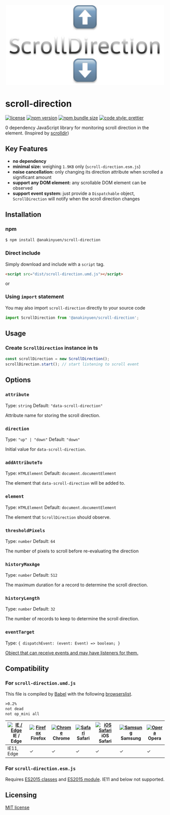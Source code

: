 <p align="center">
  <a href="https://github.com/AnakinYuen/scroll-direction"><img src="./logo.svg" alt="Scroll Direction Logo" width="500"></a>
</p>

# scroll-direction

[![license](https://img.shields.io/npm/l/@anakinyuen/scroll-direction.svg)](https://github.com/AnakinYuen/scroll-direction/blob/master/LICENSE)
[![npm version](https://img.shields.io/npm/v/@anakinyuen/scroll-direction.svg)](https://www.npmjs.com/package/@anakinyuen/scroll-direction)
[![npm bundle size](https://img.shields.io/bundlephobia/minzip/@anakinyuen/scroll-direction.svg)]()
[![code style: prettier](https://img.shields.io/badge/code_style-prettier-ff69b4.svg)](https://github.com/prettier/prettier)

0 dependency JavaScript library for monitoring scroll direction in the element. (Inspired by [scrolldir](https://github.com/dollarshaveclub/scrolldir))

## Key Features

- **no dependency**
- **minimal size:** weighing `1.9KB` only (`scroll-direction.esm.js`)
- **noise cancellation:** only changing its direction attribute when scrolled a significant amount
- **support any DOM element:** any scrollable DOM element can be observed
- **support event system:** just provide a `Dispatchable` object, `ScrollDirection` will notify when the scroll direction changes

## Installation

### npm

```bash
$ npm install @anakinyuen/scroll-direction
```

### Direct include

Simply download and include with a `script` tag.

```html
<script src="dist/scroll-direction.umd.js"></script>
```

or

### Using `import` statement

You may also import `scroll-direction` directly to your source code

```js
import ScrollDirection from '@anakinyuen/scroll-direction';
```

## Usage

### Create `ScrollDirection` instance in ts

```js
const scrollDirection = new ScrollDirection();
scrollDirection.start(); // start listening to scroll event
```

## Options

### `attribute`

Type: `string`
Default: `"data-scroll-direction"`

Attribute name for storing the scroll direction.

### `direction`

Type: `"up" | "down"`
Default: `"down"`

Initial value for `data-scroll-direction`.

### `addAttributeTo`

Type: `HTMLElement`
Default: `document.documentElement`

The element that `data-scroll-direction` will be added to.

### `element`

Type: `HTMLElement`
Default: `document.documentElement`

The element that `ScrollDirection` should observe.

### `thresholdPixels`

Type: `number`
Default: `64`

The number of pixels to scroll before re-evaluating the direction

### `historyMaxAge`

Type: `number`
Default: `512`

The maximum duration for a record to determine the scroll direction.

### `historyLength`

Type: `number`
Default: `32`

The number of records to keep to determine the scroll direction.

### `eventTarget`

Type: `{ dispatchEvent: (event: Event) => boolean; }`

[Object that can receive events and may have listeners for them.](https://developer.mozilla.org/en-US/docs/Web/API/EventTarget)

## Compatibility

### For `scroll-direction.umd.js`

This file is compiled by [Babel](https://github.com/babel/babel) with the following [browserslist](https://github.com/browserslist/browserslist).

```
>0.2%
not dead
not op_mini all
```

| [<img src="https://raw.githubusercontent.com/alrra/browser-logos/master/src/edge/edge_48x48.png" alt="IE / Edge" width="24px" height="24px" />](http://godban.github.io/browsers-support-badges/)<br>IE / Edge | [<img src="https://raw.githubusercontent.com/alrra/browser-logos/master/src/firefox/firefox_48x48.png" alt="Firefox" width="24px" height="24px" />](http://godban.github.io/browsers-support-badges/)<br>Firefox | [<img src="https://raw.githubusercontent.com/alrra/browser-logos/master/src/chrome/chrome_48x48.png" alt="Chrome" width="24px" height="24px" />](http://godban.github.io/browsers-support-badges/)<br>Chrome | [<img src="https://raw.githubusercontent.com/alrra/browser-logos/master/src/safari/safari_48x48.png" alt="Safari" width="24px" height="24px" />](http://godban.github.io/browsers-support-badges/)<br>Safari | [<img src="https://raw.githubusercontent.com/alrra/browser-logos/master/src/safari-ios/safari-ios_48x48.png" alt="iOS Safari" width="24px" height="24px" />](http://godban.github.io/browsers-support-badges/)<br>iOS Safari | [<img src="https://raw.githubusercontent.com/alrra/browser-logos/master/src/samsung-internet/samsung-internet_48x48.png" alt="Samsung" width="24px" height="24px" />](http://godban.github.io/browsers-support-badges/)<br>Samsung | [<img src="https://raw.githubusercontent.com/alrra/browser-logos/master/src/opera/opera_48x48.png" alt="Opera" width="24px" height="24px" />](http://godban.github.io/browsers-support-badges/)<br>Opera |
| --------- | --------- | --------- | --------- | --------- | --------- | --------- |
| IE11, Edge| &check; | &check; | &check; | &check; | &check; | &check;

### For `scroll-direction.esm.js`

Requires [ES2015 classes](https://caniuse.com/es6-class) and [ES2015 module](https://caniuse.com/#feat=es6-module). IE11 and below not supported.

## Licensing

[MIT license](https://github.com/AnakinYuen/scroll-direction/blob/master/LICENSE)
